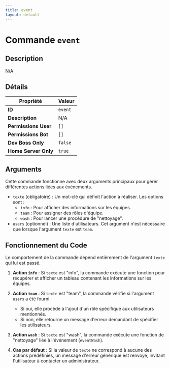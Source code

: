 ```yaml
---
title: event
layout: default
---
```


# Commande `event`

## Description

N/A

## Détails

| Propriété | Valeur |
| --- | --- |
| **ID** | `event` |
| **Description** | N/A |
| **Permissions User** | `[]` |
| **Permissions Bot** | `[]` |
| **Dev Boss Only** | `false` |
| **Home Server Only** | `true` |

## Arguments

Cette commande fonctionne avec deux arguments principaux pour gérer différentes actions liées aux événements.

-   `texte` (obligatoire) : Un mot-clé qui définit l'action à réaliser. Les options sont :
    -   `info` : Pour afficher des informations sur les équipes.
    -   `team` : Pour assigner des rôles d'équipe.
    -   `wash` : Pour lancer une procédure de "nettoyage".
-   `users` (optionnel) : Une liste d'utilisateurs. Cet argument n'est nécessaire que lorsque l'argument `texte` est `team`.

## Fonctionnement du Code

Le comportement de la commande dépend entièrement de l'argument `texte` qui lui est passé.

1.  **Action `info`** : Si `texte` est "info", la commande exécute une fonction pour récupérer et afficher un tableau contenant les informations sur les équipes.

2.  **Action `team`** : Si `texte` est "team", la commande vérifie si l'argument `users` a été fourni.
    -   Si oui, elle procède à l'ajout d'un rôle spécifique aux utilisateurs mentionnés.
    -   Si non, elle retourne un message d'erreur demandant de spécifier les utilisateurs.

3.  **Action `wash`** : Si `texte` est "wash", la commande exécute une fonction de "nettoyage" liée à l'événement (`eventWash`).

4.  **Cas par défaut** : Si la valeur de `texte` ne correspond à aucune des actions prédéfinies, un message d'erreur générique est renvoyé, invitant l'utilisateur à contacter un administrateur.
